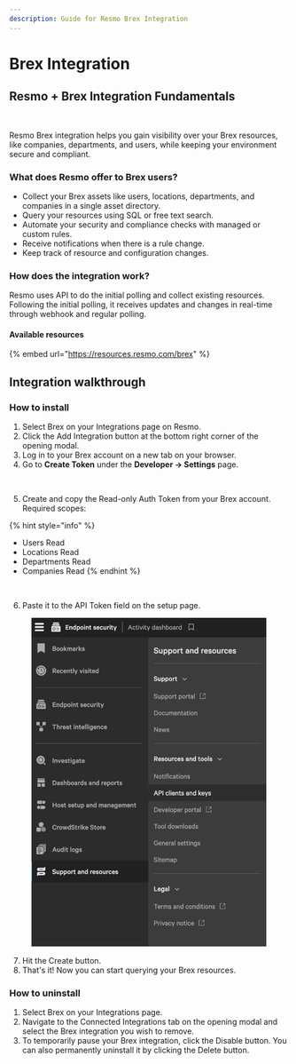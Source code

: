 ```yaml
---
description: Guide for Resmo Brex Integration
---
```


# Brex Integration

## Resmo + Brex Integration Fundamentals

<figure><img src="../.gitbook/assets/brex-logo.png" alt=""><figcaption></figcaption></figure>

Resmo Brex integration helps you gain visibility over your Brex resources, like companies, departments, and users, while keeping your environment secure and compliant.

### What does Resmo offer to Brex users?

* Collect your Brex assets like users, locations, departments, and companies in a single asset directory.
* Query your resources using SQL or free text search.
* Automate your security and compliance checks with managed or custom rules.
* Receive notifications when there is a rule change.
* Keep track of resource and configuration changes.

### How does the integration work?

Resmo uses API to do the initial polling and collect existing resources. Following the initial polling, it receives updates and changes in real-time through webhook and regular polling.

#### Available resources

{% embed url="https://resources.resmo.com/brex" %}

## Integration walkthrough

### How to install

1. Select Brex on your Integrations page on Resmo.
2. Click the Add Integration button at the bottom right corner of the opening modal.
3. Log in to your Brex account on a new tab on your browser.
4. Go to **Create Token** under the **Developer -> Settings** page.

<figure><img src="../.gitbook/assets/brex-api-token.jpg" alt=""><figcaption></figcaption></figure>

5. Create and copy the Read-only Auth Token from your Brex account. Required scopes:

{% hint style="info" %}
* Users Read
* Locations Read
* Departments Read
* Companies Read
{% endhint %}

<figure><img src="../.gitbook/assets/token-scopes.png" alt=""><figcaption></figcaption></figure>

6. Paste it to the API Token field on the setup page.

<figure><img src="../.gitbook/assets/API.png" alt=""><figcaption></figcaption></figure>

7. Hit the Create button.
8. That's it! Now you can start querying your Brex resources.

### How to uninstall

1. Select Brex on your Integrations page.
2. Navigate to the Connected Integrations tab on the opening modal and select the Brex integration you wish to remove.
3. To temporarily pause your Brex integration, click the Disable button. You can also permanently uninstall it by clicking the Delete button.&#x20;

<figure><img src="../.gitbook/assets/disable-delete-integration.png" alt=""><figcaption></figcaption></figure>

